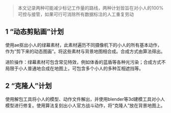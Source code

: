 >本文记录两种可能减少标记工作量的路线，两种计划皆旨在对小人的100%可控与接管，如果可行可消除所有数据标注的人工重复劳动


## 1 “动态剪贴画”计划

使用ae抠出小人的绿幕素材，此素材遍历不同摄像机下的小人的所有基本动作，作为“剪下来的动态图画”。将这些素材与背景地图相合成。合成方式由算法得出。

进阶操作：绿幕素材可包含常见特效，例如体香的蓝盾等各种光污染；合成方式不局限于小人普通地合成在地图上，可包含多个小人的多种互相遮挡等。

## 2 “克隆人”计划

使用解包工具将小人的模型、动作文件解出，并使用blender等3d建模工具对小人模型进行修复。使用算法复刻出小人官方战斗动作，将“克隆人”放在背景地图上。
